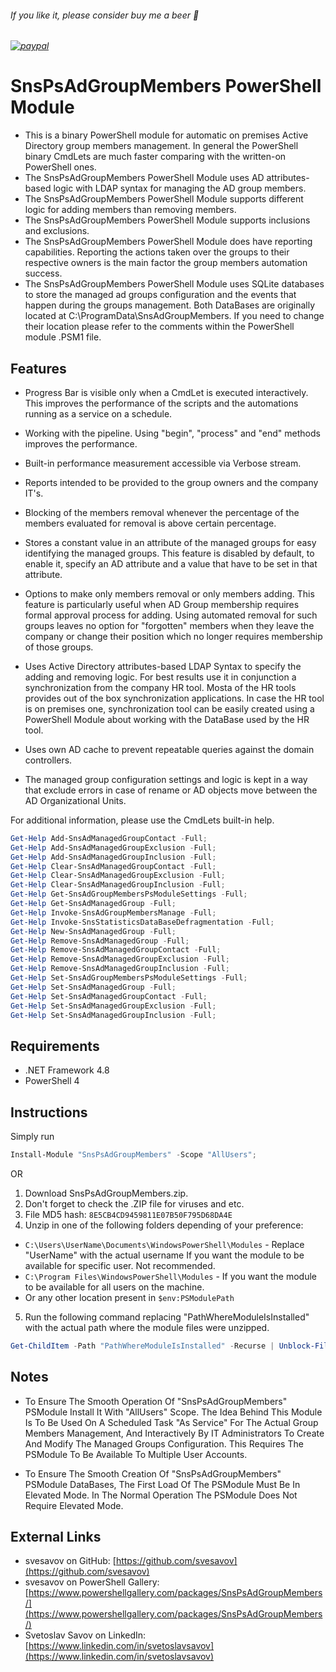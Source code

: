 
###### If you like it, please consider buy me a beer :beer:
###### [![paypal](https://www.paypalobjects.com/en_US/i/btn/btn_donateCC_LG.gif)](https://www.paypal.com/cgi-bin/webscr?cmd=_s-xclick&hosted_button_id=6NKR7XQH5E2P2&source=url)


# SnsPsAdGroupMembers PowerShell Module

* This is a binary PowerShell module for automatic on premises Active Directory group members management. In general the PowerShell binary CmdLets are much faster comparing with the written-on PowerShell ones.
* The SnsPsAdGroupMembers PowerShell Module uses AD attributes-based logic with LDAP syntax for managing the AD group members.
* The SnsPsAdGroupMembers PowerShell Module supports different logic for adding members than removing members.
* The SnsPsAdGroupMembers PowerShell Module supports inclusions and exclusions.
* The SnsPsAdGroupMembers PowerShell Module does have reporting capabilities. Reporting the actions taken over the groups to their respective owners is the main factor the group members automation success.
* The SnsPsAdGroupMembers PowerShell Module uses SQLite databases to store the managed ad groups configuration and the events that happen during the groups management. Both DataBases are originally located at C:\ProgramData\SnsAdGroupMembers. If you need to change their location please refer to the comments within the PowerShell module .PSM1 file.


## Features

* Progress Bar is visible only when a CmdLet is executed interactively. This improves the performance of the scripts and the automations running as a service on a schedule.

* Working with the pipeline. Using "begin", "process" and "end" methods improves the performance.

* Built-in performance measurement accessible via Verbose stream.

* Reports intended to be provided to the group owners and the company IT's.

* Blocking of the members removal whenever the percentage of the members evaluated for removal is above certain percentage.

* Stores a constant value in an attribute of the managed groups for easy identifying the managed groups. This feature is disabled by default, to enable it, specify an AD attribute and a value that have to be set in that attribute. 

* Options to make only members removal or only members adding. This feature is particularly useful when AD Group membership requires formal approval process for adding. Using automated removal for such groups leaves no option for "forgotten" members when they leave the company or change their position which no longer requires membership of those groups.

* Uses Active Directory attributes-based LDAP Syntax to specify the adding and removing logic. For best results use it in conjunction a synchronization from the company HR tool. Mosta of the HR tools provides out of the box synchronization applications. In case the HR tool is on premises one, synchronization tool can be easily created using a PowerShell Module about working with the DataBase used by the HR tool.

* Uses own AD cache to prevent repeatable queries against the domain controllers.

* The managed group configuration settings and logic is kept in a way that exclude errors in case of rename or AD objects move between the AD Organizational Units.

For additional information, please use the CmdLets built-in help.
```powershell
Get-Help Add-SnsAdManagedGroupContact -Full;
Get-Help Add-SnsAdManagedGroupExclusion -Full;
Get-Help Add-SnsAdManagedGroupInclusion -Full;
Get-Help Clear-SnsAdManagedGroupContact -Full;
Get-Help Clear-SnsAdManagedGroupExclusion -Full;
Get-Help Clear-SnsAdManagedGroupInclusion -Full;
Get-Help Get-SnsAdGroupMembersPsModuleSettings -Full;
Get-Help Get-SnsAdManagedGroup -Full;
Get-Help Invoke-SnsAdGroupMembersManage -Full;
Get-Help Invoke-SnsStatisticsDataBaseDefragmentation -Full;
Get-Help New-SnsAdManagedGroup -Full;
Get-Help Remove-SnsAdManagedGroup -Full;
Get-Help Remove-SnsAdManagedGroupContact -Full;
Get-Help Remove-SnsAdManagedGroupExclusion -Full;
Get-Help Remove-SnsAdManagedGroupInclusion -Full;
Get-Help Set-SnsAdGroupMembersPsModuleSettings -Full;
Get-Help Set-SnsAdManagedGroup -Full;
Get-Help Set-SnsAdManagedGroupContact -Full;
Get-Help Set-SnsAdManagedGroupExclusion -Full;
Get-Help Set-SnsAdManagedGroupInclusion -Full;
```


## Requirements

* .NET Framework 4.8
* PowerShell 4


## Instructions

Simply run
```powershell
Install-Module "SnsPsAdGroupMembers" -Scope "AllUsers";
```
OR
1. Download SnsPsAdGroupMembers.zip.
2. Don't forget to check the .ZIP file for viruses and etc.
3. File MD5 hash: `8E5CB4CD9459811E07B50F795D68DA4E`
4. Unzip in one of the following folders depending of your preference:
* `C:\Users\UserName\Documents\WindowsPowerShell\Modules` - Replace "UserName" with the actual username If you want the module to be available for specific user. Not recommended.
* `C:\Program Files\WindowsPowerShell\Modules` - If you want the module to be available for all users on the machine.
* Or any other location present in `$env:PSModulePath`
5. Run the following command replacing "PathWhereModuleIsInstalled" with the actual path where the module files were unzipped.
```powershell
Get-ChildItem -Path "PathWhereModuleIsInstalled" -Recurse | Unblock-File
```


## Notes

* To Ensure The Smooth Operation Of "SnsPsAdGroupMembers" PSModule Install It With "AllUsers" Scope. The Idea Behind This Module Is To Be Used On A Scheduled Task "As Service" For The Actual Group Members Management, And Interactively By IT Administrators To Create And Modify The Managed Groups Configuration. This Requires The PSModule To Be Available To Multiple User Accounts.

* To Ensure The Smooth Creation Of "SnsPsAdGroupMembers" PSModule DataBases, The First Load Of The PSModule Must Be In Elevated Mode. In The Normal Operation The PSModule Does Not Require Elevated Mode.


## External Links

- svesavov on GitHub: [https://github.com/svesavov](https://github.com/svesavov)
- svesavov on PowerShell Gallery: [https://www.powershellgallery.com/packages/SnsPsAdGroupMembers/](https://www.powershellgallery.com/packages/SnsPsAdGroupMembers/)
- Svetoslav Savov on LinkedIn: [https://www.linkedin.com/in/svetoslavsavov](https://www.linkedin.com/in/svetoslavsavov)

